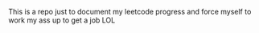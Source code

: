 This is a repo just to document my leetcode progress and force myself to work my ass up to get a job LOL

